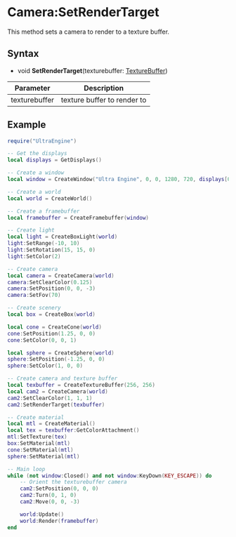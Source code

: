 # Camera:SetRenderTarget

This method sets a camera to render to a texture buffer.

## Syntax

- void **SetRenderTarget**(texturebuffer: [TextureBuffer](TextureBuffer.md))

| Parameter | Description |
| --- | --- |
| texturebuffer | texture buffer to render to |

## Example

```lua
require("UltraEngine")

-- Get the displays
local displays = GetDisplays()

-- Create a window
local window = CreateWindow("Ultra Engine", 0, 0, 1280, 720, displays[0], WINDOW_CENTER | WINDOW_TITLEBAR)

-- Create a world
local world = CreateWorld()

-- Create a framebuffer
local framebuffer = CreateFramebuffer(window)

-- Create light
local light = CreateBoxLight(world)
light:SetRange(-10, 10)
light:SetRotation(15, 15, 0)
light:SetColor(2)

-- Create camera
local camera = CreateCamera(world)
camera:SetClearColor(0.125)
camera:SetPosition(0, 0, -3)
camera:SetFov(70)

-- Create scenery
local box = CreateBox(world)

local cone = CreateCone(world)
cone:SetPosition(1.25, 0, 0)
cone:SetColor(0, 0, 1)

local sphere = CreateSphere(world)
sphere:SetPosition(-1.25, 0, 0)
sphere:SetColor(1, 0, 0)

-- Create camera and texture buffer
local texbuffer = CreateTextureBuffer(256, 256)
local cam2 = CreateCamera(world)
cam2:SetClearColor(1, 1, 1)
cam2:SetRenderTarget(texbuffer)

-- Create material
local mtl = CreateMaterial()
local tex = texbuffer:GetColorAttachment()
mtl:SetTexture(tex)
box:SetMaterial(mtl)
cone:SetMaterial(mtl)
sphere:SetMaterial(mtl)

-- Main loop
while (not window:Closed() and not window:KeyDown(KEY_ESCAPE)) do
    -- Orient the texturebuffer camera
    cam2:SetPosition(0, 0, 0)
    cam2:Turn(0, 1, 0)
    cam2:Move(0, 0, -3)

    world:Update()
    world:Render(framebuffer)
end
```